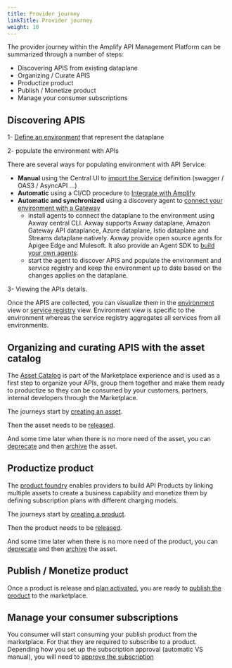 ```yaml
---
title: Provider journey
linkTitle: Provider journey
weight: 10
---
```


The provider journey within the Amplify API Management Platform can be summarized through a number of steps:

* Discovering APIS from existing dataplane
* Organizing / Curate APIS
* Productize product
* Publish / Monetize product
* Manage your consumer subscriptions

## Discovering APIS

1- [Define an environment](/docs/coonect_manage_environ) that represent the dataplane

2- populate the environment with APIs

There are several ways for populating environment with API Service:

* **Manual** using the Central UI to [import the Service](/docs/connect_manage_environ/manage_services/add_api_service) definition (swagger / OAS3 / AsyncAPI ...)
* **Automatic** using a CI/CD procedure to [Integrate with Amplify](/docs/integrate_with_central)
* **Automatic and synchronized** using a discovery agent to [connect your environment with a Gateway](/docs/connect_manage_environ#synchronize-your-environment-with-a-gatewayvironment-with-a-gateway)
    * install agents to connect the dataplane to the environment using Axway central CLI. Axway supports Axway dataplane, Amazon Gateway API dataplance, Azure dataplane, Istio dataplane and Streams dataplane natively. Axway provide open source agents for Apigee Edge and Mulesoft. It also provide an Agent SDK to [build your own agents](/docs/connect_manage_environ/build_agent_with_sdk).
    * start the agent to discover APIS and populate the environment and service registry and keep the environment up to date based on the changes applies on the dataplane.

3- Viewing the APIs details.

Once the APIS are collected, you can visualize them in the [environment](/docs/connect_manage_environ/view_environments) view or [service registry](/docs/manage_service_registry) view. Environment view is specific to the environment whereas the service registry aggregates all services from all environments.

## Organizing and curating APIS with the asset catalog

The [Asset Catalog](/docs/manage_asset_catalog) is part of the Marketplace experience and is used as a first step to organize your APIs, group them together and make them ready to productize so they can be consumed by your customers, partners, internal developers through the Marketplace.

The journeys start by [creating an asset](/docs/manage_asset_catalog/asset_management/#create-an-asset).

Then the asset needs to be [released](/docs/manage_asset_catalog/asset_management/#activate-an-asset).

And some time later when there is no more need of the asset, you can [deprecate](/docs/manage_asset_catalog/asset_management/#deprecate-an-asset) and then [archive](/docs/manage_asset_catalog/asset_management/#archive-an-asset) the asset.

## Productize product

The [product foundry](/docs/manage_product_foundry) enables providers to build API Products by linking multiple assets to create a business capability and monetize them by defining subscription plans with different charging models.

The journeys start by [creating a product](/docs/manage_product_foundry/foundry_product_management/#create-a-product).

Then the product needs to be [released](/docs/manage_product_foundry/foundry_product_management/#activate-a-product).

And some time later when there is no more need of the product, you can [deprecate](/docs/manage_asset_catalog/asset_management/#deprecate-an-asset) and then [archive](/docs/manage_asset_catalog/asset_management/#archive-an-asset) the asset.

## Publish / Monetize product

Once a product is release and [plan activated](/docs/manage_product_foundry/manage_product_plans/#publish-a-product-plan-in-the-marketplace), you are ready to [publish the product](/docs/manage_marketplace/publish_to_marketplace) to the marketplace.

## Manage your consumer subscriptions

You consumer will start consuming your publish product from the marketplace. For that they are required to subscribe to a product. Depending how you set up the subscription approval (automatic VS manual), you will need to [approve the subscription](comingsoon)